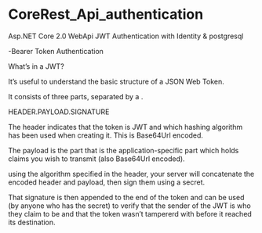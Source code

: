 # CoreRest_Api_authentication

Asp.NET Core 2.0 WebApi JWT Authentication with Identity & postgresql


-Bearer Token Authentication 

What’s in a JWT?

It’s useful to understand the basic structure of a JSON Web Token.

It consists of three parts, separated by a .

HEADER.PAYLOAD.SIGNATURE

The header indicates that the token is JWT and which hashing algorithm has been used when creating it. This is Base64Url encoded.

The payload is the part that is the application-specific part which holds claims you wish to transmit (also Base64Url encoded).


using the algorithm specified in the header, your server will concatenate the encoded header and payload, then sign them using a secret.

That signature is then appended to the end of the token and can be used (by anyone who has the secret)
 to verify that the sender of the JWT is who they claim to be and that the token wasn’t tampererd with before it reached its destination.